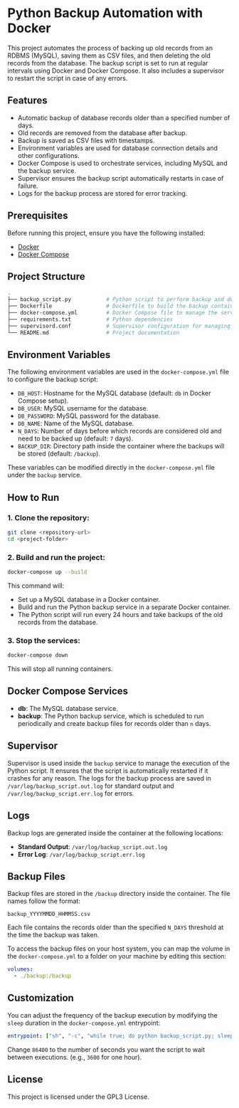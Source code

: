 # Python Backup Automation with Docker

This project automates the process of backing up old records from an RDBMS (MySQL), saving them as CSV files, and then deleting the old records from the database. The backup script is set to run at regular intervals using Docker and Docker Compose. It also includes a supervisor to restart the script in case of any errors.

## Features
- Automatic backup of database records older than a specified number of days.
- Old records are removed from the database after backup.
- Backup is saved as CSV files with timestamps.
- Environment variables are used for database connection details and other configurations.
- Docker Compose is used to orchestrate services, including MySQL and the backup service.
- Supervisor ensures the backup script automatically restarts in case of failure.
- Logs for the backup process are stored for error tracking.

## Prerequisites

Before running this project, ensure you have the following installed:
- [Docker](https://www.docker.com/)
- [Docker Compose](https://docs.docker.com/compose/)

## Project Structure

```bash
.
├── backup_script.py           # Python script to perform backup and delete records
├── Dockerfile                 # Dockerfile to build the backup container
├── docker-compose.yml         # Docker Compose file to manage the services
├── requirements.txt           # Python dependencies
├── supervisord.conf           # Supervisor configuration for managing the backup script
└── README.md                  # Project documentation
```

## Environment Variables

The following environment variables are used in the `docker-compose.yml` file to configure the backup script:

- `DB_HOST`: Hostname for the MySQL database (default: `db` in Docker Compose setup).
- `DB_USER`: MySQL username for the database.
- `DB_PASSWORD`: MySQL password for the database.
- `DB_NAME`: Name of the MySQL database.
- `N_DAYS`: Number of days before which records are considered old and need to be backed up (default: `7` days).
- `BACKUP_DIR`: Directory path inside the container where the backups will be stored (default: `/backup`).

These variables can be modified directly in the `docker-compose.yml` file under the `backup` service.

## How to Run

### 1. Clone the repository:

```bash
git clone <repository-url>
cd <project-folder>
```

### 2. Build and run the project:

```bash
docker-compose up --build
```

This command will:
- Set up a MySQL database in a Docker container.
- Build and run the Python backup service in a separate Docker container.
- The Python script will run every 24 hours and take backups of the old records from the database.

### 3. Stop the services:

```bash
docker-compose down
```

This will stop all running containers.

## Docker Compose Services

- **db**: The MySQL database service.
- **backup**: The Python backup service, which is scheduled to run periodically and create backup files for records older than `n` days.

## Supervisor

Supervisor is used inside the `backup` service to manage the execution of the Python script. It ensures that the script is automatically restarted if it crashes for any reason. The logs for the backup process are saved in `/var/log/backup_script.out.log` for standard output and `/var/log/backup_script.err.log` for errors.

## Logs

Backup logs are generated inside the container at the following locations:
- **Standard Output**: `/var/log/backup_script.out.log`
- **Error Log**: `/var/log/backup_script.err.log`

## Backup Files

Backup files are stored in the `/backup` directory inside the container. The file names follow the format:

```
backup_YYYYMMDD_HHMMSS.csv
```

Each file contains the records older than the specified `N_DAYS` threshold at the time the backup was taken.

To access the backup files on your host system, you can map the volume in the `docker-compose.yml` to a folder on your machine by editing this section:

```yaml
volumes:
  - ./backup:/backup
```

## Customization

You can adjust the frequency of the backup execution by modifying the `sleep` duration in the `docker-compose.yml` entrypoint:

```yaml
entrypoint: ["sh", "-c", "while true; do python backup_script.py; sleep 86400; done"]
```

Change `86400` to the number of seconds you want the script to wait between executions. (e.g., `3600` for one hour).

## License

This project is licensed under the GPL3 License.